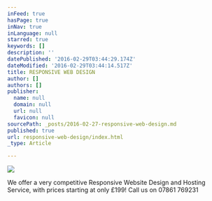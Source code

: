 ```yaml
---
inFeed: true
hasPage: true
inNav: true
inLanguage: null
starred: true
keywords: []
description: ''
datePublished: '2016-02-29T03:44:29.174Z'
dateModified: '2016-02-29T03:44:14.517Z'
title: RESPONSIVE WEB DESIGN
author: []
authors: []
publisher:
  name: null
  domain: null
  url: null
  favicon: null
sourcePath: _posts/2016-02-27-responsive-web-design.md
published: true
url: responsive-web-design/index.html
_type: Article

---
```

![](https://the-grid-user-content.s3-us-west-2.amazonaws.com/51f67e4f-4555-4da0-91a9-11279259a526.jpg)

We offer a very competitive Responsive Website Design and Hosting Service, with prices starting at only £199!
Call us on 07861 769231